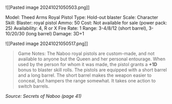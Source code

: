 ![[Pasted image 20241021050503.png]]

Model: Theed Arms Royal Pistol
Type: Hold-out blaster
Scale: Character
Skill: Blaster: royal pistol
Ammo: 50
Cost: Not available for sale (power pack: 25)
Availability: 4, R or X
Fire Rate: 1
Range: 3-4/8/12 (short barrel), 3-10/20/30 (long barrel)
Damage: 3D+1

![[Pasted image 20241021050517.png]]

> Game Notes: The Naboo royal pistols are custom-made, and not available to anyone but the Queen and her personal entourage. When used by the person for whom it was made, the pistol grants a **+1D** bonus to blaster skill rolls. The pistols are equipped with a short barrel and a long barrel. The short barrel makes the weapon easier to conceal, but hampers the range somewhat. It takes one action to switch barrels.

*Source: Secrets of Naboo (page 41)*





